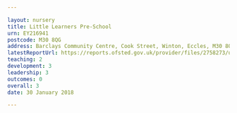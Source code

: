 ```yaml
---

layout: nursery
title: Little Learners Pre-School
urn: EY216941
postcode: M30 8QG
address: Barclays Community Centre, Cook Street, Winton, Eccles, M30 8QG
latestReportUrl: https://reports.ofsted.gov.uk/provider/files/2758273/urn/EY216941.pdf
teaching: 2
development: 3
leadership: 3
outcomes: 0
overall: 3
date: 30 January 2018

---
```

